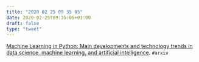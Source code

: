 ```yaml
---
title: "2020 02 25 09 35 05"
date: 2020-02-25T09:35:05+01:00
draft: false
type: "tweet"
---
```

[Machine Learning in Python: Main developments and technology trends in data science, machine learning, and artificial intelligence](https://arxiv.org/abs/2002.04803). `#arxiv`
